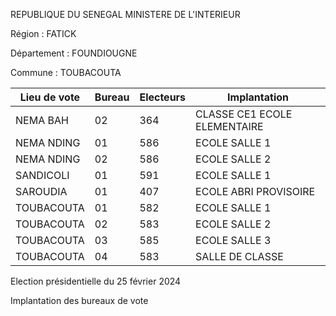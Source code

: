 REPUBLIQUE DU SENEGAL MINISTERE DE L'INTERIEUR

Région : FATICK

Département : FOUNDIOUGNE

Commune : TOUBACOUTA

| Lieu de vote | Bureau | Electeurs | Implantation |
| - | - | - | - |
| NEMA BAH | 02 | 364 | CLASSE CE1 ECOLE ELEMENTAIRE |
| NEMA NDING | 01 | 586 | ECOLE SALLE 1 |
| NEMA NDING | 02 | 586 | ECOLE SALLE 2 |
| SANDICOLI | 01 | 591 | ECOLE SALLE 1 |
| SAROUDIA | 01 | 407 | ECOLE ABRI PROVISOIRE |
| TOUBACOUTA | 01 | 582 | ECOLE SALLE 1 |
| TOUBACOUTA | 02 | 583 | ECOLE SALLE 2 |
| TOUBACOUTA | 03 | 585 | ECOLE SALLE 3 |
| TOUBACOUTA | 04 | 583 | SALLE DE CLASSE |

<!-- PageNumber="20/20" -->

Election présidentielle du 25 février 2024

Implantation des bureaux de vote
